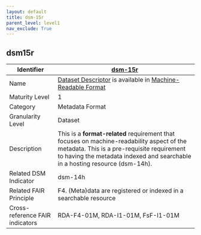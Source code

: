 ```yaml
---
layout: default
title: dsm-15r
parent_level: level1
nav_exclude: True
---
```


## dsm15r

| Identifier | [dsm-15r](https://github.com/FAIRplus/Data-Maturity/blob/master/docs/_indicators/dsm-15r.md) |
| ---------- | ----------|
| Name | [Dataset Descriptor](https://fairplus.github.io/Data-Maturity/docs/Glossary/#dataset-descriptor) is available in [Machine-Readable Format](https://fairplus.github.io/Data-Maturity/docs/Glossary/#machine-readable-format) |
| Maturity Level | 1 |
| Category | Metadata Format |
| Granularity Level | Dataset |
| Description | This is a **format-related** requirement that focuses on machine-readability aspect of the metadata. This is a pre-requisite requirement to having the metadata indexed and searchable in a hosting resource (dsm-14h). |
| Related DSM Indicator| dsm-14h |
| Related FAIR Principle | F4. (Meta)data are registered or indexed in a searchable resource |
| Cross-reference FAIR indicators | RDA-F4-01M, RDA-I1-01M, FsF-I1-01M |
